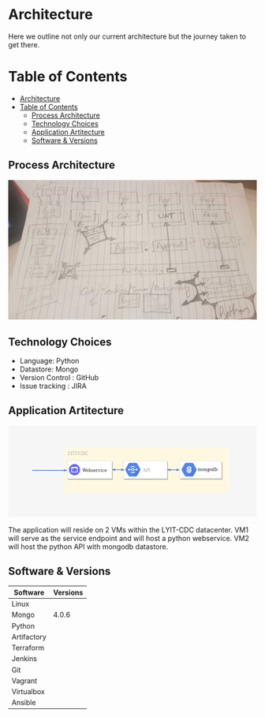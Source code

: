 # Architecture

Here we outline not only our current architecture but the journey taken to get there.

# Table of Contents

- [Architecture](#architecture)
- [Table of Contents](#table-of-contents)
  - [Process Architecture](#process-architecture)
  - [Technology Choices](#technology-choices)
  - [Application Artitecture](#application-artitecture)
  - [Software & Versions](#software--versions)

## Process Architecture

<img src="./images/arch_v1.jpg" alt="version 1" width="1100"/>

## Technology Choices

- Language: Python
- Datastore: Mongo
- Version Control : GitHub
- Issue tracking : JIRA

## Application Artitecture

<img src="./images/app_arch_v1.png" alt="version 1" width="1100"/>

The application will reside on 2 VMs within the LYIT-CDC datacenter. VM1 will serve as the service endpoint and will host a python webservice. VM2 will host the python API with mongodb datastore. 

## Software & Versions

Software | Versions
------------ | -------------
Linux | 
Mongo | 4.0.6
Python | 
Artifactory | 
Terraform | 
Jenkins | 
Git | 
Vagrant | 
Virtualbox | 
Ansible | 